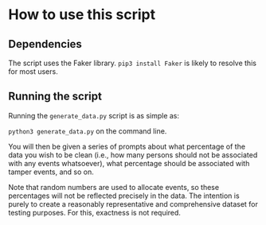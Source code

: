 # How to use this script

## Dependencies

The script uses the Faker library. `pip3 install Faker` is likely to resolve this for most users. 

## Running the script

Running the `generate_data.py` script is as simple as:

`python3 generate_data.py` on the command line.

You will then be given a series of prompts about what percentage of the data you wish to be clean (i.e., how many persons should not be associated with any events whatsoever), what percentage should be associated with tamper events, and so on. 

Note that random numbers are used to allocate events, so these percentages will not be reflected precisely in the data. The intention is purely to create a reasonably representative and comprehensive dataset for testing purposes. For this, exactness is not required.